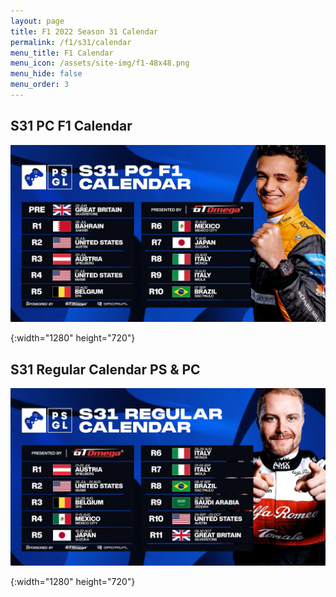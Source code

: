 ```yaml
---
layout: page
title: F1 2022 Season 31 Calendar
permalink: /f1/s31/calendar
menu_title: F1 Calendar
menu_icon: /assets/site-img/f1-48x48.png
menu_hide: false
menu_order: 3
---
```


<div class="center">

## S31 PC F1 Calendar
[![S31 PC F1 Calendar]](/assets/site-img/PSGL-S31-Calendar-PC-F1.jpg)


[S31 PC F1 Calendar]: /assets/site-img/PSGL-S31-Calendar-PC-F1.jpg
{:width="1280" height="720"}

## S31 Regular Calendar PS & PC
[![S31 Regular Calendar]](/assets/site-img/PSGL-S31-Calendar-Regular.jpg)


[S31 Regular Calendar]: /assets/site-img/PSGL-S31-Calendar-Regular.jpg
{:width="1280" height="720"}

</div>